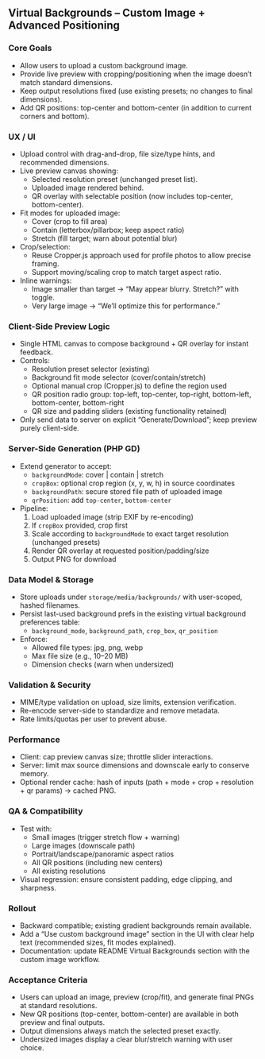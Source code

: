 ## Virtual Backgrounds – Custom Image + Advanced Positioning

### Core Goals
- Allow users to upload a custom background image.
- Provide live preview with cropping/positioning when the image doesn’t match standard dimensions.
- Keep output resolutions fixed (use existing presets; no changes to final dimensions).
- Add QR positions: top-center and bottom-center (in addition to current corners and bottom).

### UX / UI
- Upload control with drag-and-drop, file size/type hints, and recommended dimensions.
- Live preview canvas showing:
  - Selected resolution preset (unchanged preset list).
  - Uploaded image rendered behind.
  - QR overlay with selectable position (now includes top-center, bottom-center).
- Fit modes for uploaded image:
  - Cover (crop to fill area)
  - Contain (letterbox/pillarbox; keep aspect ratio)
  - Stretch (fill target; warn about potential blur)
- Crop/selection:
  - Reuse Cropper.js approach used for profile photos to allow precise framing.
  - Support moving/scaling crop to match target aspect ratio.
- Inline warnings:
  - Image smaller than target → “May appear blurry. Stretch?” with toggle.
  - Very large image → “We’ll optimize this for performance.”

### Client-Side Preview Logic
- Single HTML canvas to compose background + QR overlay for instant feedback.
- Controls:
  - Resolution preset selector (existing)
  - Background fit mode selector (cover/contain/stretch)
  - Optional manual crop (Cropper.js) to define the region used
  - QR position radio group: top-left, top-center, top-right, bottom-left, bottom-center, bottom-right
  - QR size and padding sliders (existing functionality retained)
- Only send data to server on explicit “Generate/Download”; keep preview purely client-side.

### Server-Side Generation (PHP GD)
- Extend generator to accept:
  - `backgroundMode`: cover | contain | stretch
  - `cropBox`: optional crop region (x, y, w, h) in source coordinates
  - `backgroundPath`: secure stored file path of uploaded image
  - `qrPosition`: add `top-center`, `bottom-center`
- Pipeline:
  1) Load uploaded image (strip EXIF by re-encoding)
  2) If `cropBox` provided, crop first
  3) Scale according to `backgroundMode` to exact target resolution (unchanged presets)
  4) Render QR overlay at requested position/padding/size
  5) Output PNG for download

### Data Model & Storage
- Store uploads under `storage/media/backgrounds/` with user-scoped, hashed filenames.
- Persist last-used background prefs in the existing virtual background preferences table:
  - `background_mode`, `background_path`, `crop_box`, `qr_position`
- Enforce:
  - Allowed file types: jpg, png, webp
  - Max file size (e.g., 10–20 MB)
  - Dimension checks (warn when undersized)

### Validation & Security
- MIME/type validation on upload, size limits, extension verification.
- Re-encode server-side to standardize and remove metadata.
- Rate limits/quotas per user to prevent abuse.

### Performance
- Client: cap preview canvas size; throttle slider interactions.
- Server: limit max source dimensions and downscale early to conserve memory.
- Optional render cache: hash of inputs (path + mode + crop + resolution + qr params) → cached PNG.

### QA & Compatibility
- Test with:
  - Small images (trigger stretch flow + warning)
  - Large images (downscale path)
  - Portrait/landscape/panoramic aspect ratios
  - All QR positions (including new centers)
  - All existing resolutions
- Visual regression: ensure consistent padding, edge clipping, and sharpness.

### Rollout
- Backward compatible; existing gradient backgrounds remain available.
- Add a “Use custom background image” section in the UI with clear help text (recommended sizes, fit modes explained).
- Documentation: update README Virtual Backgrounds section with the custom image workflow.

### Acceptance Criteria
- Users can upload an image, preview (crop/fit), and generate final PNGs at standard resolutions.
- New QR positions (top-center, bottom-center) are available in both preview and final outputs.
- Output dimensions always match the selected preset exactly.
- Undersized images display a clear blur/stretch warning with user choice.


